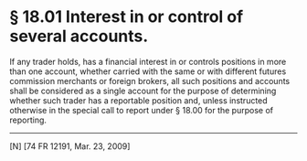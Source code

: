 # § 18.01   Interest in or control of several accounts.

If any trader holds, has a financial interest in or controls positions in more than one account, whether carried with the same or with different futures commission merchants or foreign brokers, all such positions and accounts shall be considered as a single account for the purpose of determining whether such trader has a reportable position and, unless instructed otherwise in the special call to report under § 18.00 for the purpose of reporting.



---

[N] [74 FR 12191, Mar. 23, 2009]




